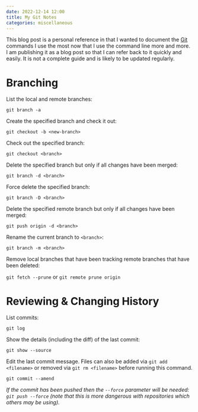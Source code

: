 ```yaml
---
date: 2022-12-14 12:00
title: My Git Notes
categories: miscellaneous
---
```


This blog post is a personal reference in that I wanted to document the [Git](https://git-scm.com/) commands I use the most now that I use the command line more and more. I am publishing it as a blog post so that I can refer back to it quickly and easily. It is not a complete guide and is likely to be updated regularly.

# Branching

List the local and remote branches:

`git branch -a`

Create the specified branch and check it out:

`git checkout -b <new-branch>`

Check out the specified branch:

`git checkout <branch>`

Delete the specified branch but only if all changes have been merged:

`git branch -d <branch>`

Force delete the specified branch:

`git branch -D <branch>`

Delete the specified remote branch but only if all changes have been merged:

`git push origin -d <branch>`

Rename the current branch to `<branch>`:

`git branch -m <branch>`

Remove local branches that have been tracking remote branches that have been deleted:

`git fetch --prune` or `git remote prune origin`

# Reviewing & Changing History

List commits:

`git log`

Show the details (including the diff) of the last commit:

`git show --source`

Edit the last commit message. Files can also be added via `git add <filename>` or removed via `git rm <filename>` before running this command.

`git commit --amend`

_If the commit has been pushed then the `--force` parameter will be needed: `git push --force` (note that this is more dangerous with repositories which others may be using)._
